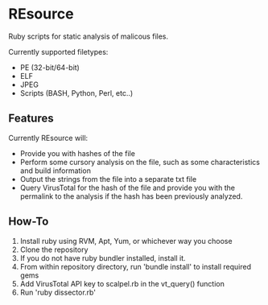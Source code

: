 REsource
========

Ruby scripts for static analysis of malicous files. 

Currently supported filetypes:
* PE (32-bit/64-bit)
* ELF
* JPEG
* Scripts (BASH, Python, Perl, etc..)


Features
--------
Currently REsource will:
- Provide you with hashes of the file
- Perform some cursory analysis on the file, such as some characteristics and build information 
- Output the strings from the file into a separate txt file
- Query VirusTotal for the hash of the file and provide you with the permalink to the analysis if the hash has been previously analyzed.


How-To
-------
1. Install ruby using RVM, Apt, Yum, or whichever way you choose
2. Clone the repository
3. If you do not have ruby bundler installed, install it.
4. From within repository directory, run 'bundle install' to install required gems
5. Add VirusTotal API key to scalpel.rb in the vt_query() function
6. Run 'ruby dissector.rb'
